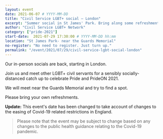 ```yaml
---
layout: event
date: 2021-06-07 # YYYY-MM-DD 
title: "Civil Service LGBT+ social – London"
excerpt: "Summer social in St James' Park. Bring along some refreshments, games and (most importantly) sun screen!"
author: "Civil Service LGBT+ Network"
category: ["pride-2021"]
start-date:  2021-07-29 17:30:00 # YYYY-MM-DD hh:mm 
location: "St James Park- near the Guards Memorial"
no-register: "No need to register. Just turn up."
permalink: "/event/2021/07/29/civil-service-lgbt-social-london"
---
```


Our in-person socials are back, starting in London. 

Join us and meet other LGBT+ civil servants for a sensibly socially-distanced catch up to celebrate Pride and PrideON 2021.

We will meet near the Guards Memorial and try to find a spot.

Please bring your own refreshments.

**Update:** This event's date has been changed to take account of changes to the easing of Covid-19 related restrictions in England.

> Please note that the event may be subject to change based on any changes to the public health guidance relating to the Covid-19 pandemic.
